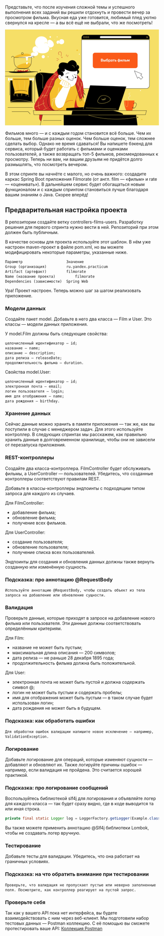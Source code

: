 Представьте, что после изучения сложной темы и успешного выполнения всех заданий вы решили отдохнуть и провести вечер за просмотром фильма. Вкусная еда уже готовится, любимый плед уютно свернулся на кресле — а вы всё ещё не выбрали, что же посмотреть!

<p align="center">
  <img src="Comp-1-2_1668789282.gif" />
</p>

Фильмов много — и с каждым годом становится всё больше. Чем их больше, тем больше разных оценок. Чем больше оценок, тем сложнее сделать выбор. Однако не время сдаваться! Вы напишете бэкенд для сервиса, который будет работать с фильмами и оценками пользователей, а также возвращать топ-5 фильмов, рекомендованных к просмотру. Теперь ни вам, ни вашим друзьям не придётся долго размышлять, что посмотреть вечером.

В этом спринте вы начнёте с малого, но очень важного: создадите каркас Spring Boot приложения Filmorate (от англ. film — «фильм» и rate — «оценивать»). В дальнейшем сервис будет обогащаться новым функционалом и с каждым спринтом становиться лучше благодаря вашим знаниям о Java. Скорее вперёд!

## Предварительная настройка проекта

В репозитории создайте ветку controllers-films-users. Разработку решения для первого спринта нужно вести в ней. Репозиторий при этом должен быть публичным.

В качестве основы для проекта используйте этот шаблон. В нём уже настроен maven-проект в файле pom.xml, но вы можете модифицировать некоторые параметры, указанные ниже.
```
Параметр	                Значение
Group (организация)	        ru.yandex.practicum
Artifact (артефакт)	        filmorate
Name (название проекта)	        filmorate
Dependencies (зависимости)	Spring Web
```
Ура! Проект настроен. Теперь можно шаг за шагом реализовать приложение.

### Модели данных

Создайте пакет model. Добавьте в него два класса — Film и User. Это классы — модели данных приложения.

У model.Film должны быть следующие свойства:

```
целочисленный идентификатор — id;
название — name;
описание — description;
дата релиза — releaseDate;
продолжительность фильма — duration.
```

Свойства model.User:

```
целочисленный идентификатор — id;
электронная почта — email;
логин пользователя — login;
имя для отображения — name;
дата рождения — birthday.
```

### Хранение данных

Сейчас данные можно хранить в памяти приложения — так же, как вы поступили в случае с менеджером задач. Для этого используйте контроллер.
В следующих спринтах мы расскажем, как правильно хранить данные в долговременном хранилище, чтобы они не зависели от перезапуска приложения.

### REST-контроллеры

Создайте два класса-контроллера. FilmController будет обслуживать фильмы, а UserController — пользователей. Убедитесь, что созданные контроллеры соответствуют правилам REST.

Добавьте в классы-контроллеры эндпоинты с подходящим типом запроса для каждого из случаев.

Для FilmController:
  - добавление фильма;
  - обновление фильма;
  - получение всех фильмов.

Для UserController:
  - создание пользователя;
  - обновление пользователя; 
  - получение списка всех пользователей.

Эндпоинты для создания и обновления данных должны также вернуть созданную или изменённую сущность.

### Подсказка: про аннотацию @RequestBody
```
Используйте аннотацию @RequestBody, чтобы создать объект из тела запроса на добавление или обновление сущности.
```

### Валидация

Проверьте данные, которые приходят в запросе на добавление нового фильма или пользователя. Эти данные должны соответствовать определённым критериям.

Для Film:
- название не может быть пустым; 
- максимальная длина описания — 200 символов; 
- дата релиза — не раньше 28 декабря 1895 года; 
- продолжительность фильма должна быть положительной.

Для User:
- электронная почта не может быть пустой и должна содержать символ @; 
- логин не может быть пустым и содержать пробелы; 
- имя для отображения может быть пустым — в таком случае будет использован логин; 
- дата рождения не может быть в будущем.

### Подсказка: как обработать ошибки
```
Для обработки ошибок валидации напишите новое исключение — например, ValidationException.
```

### Логирование

Добавьте логирование для операций, которые изменяют сущности — добавляют и обновляют их. Также логируйте причины ошибок — например, если валидация не пройдена. Это считается хорошей практикой.

### Подсказка: про логирование сообщений

Воспользуйтесь библиотекой slf4j для логирования и объявляйте логер для каждого класса — так будет сразу видно, где в коде выводится та или иная строка.

```java
private final static Logger log = LoggerFactory.getLogger(Example.class);
```
Вы также можете применить аннотацию @Slf4j библиотеки Lombok, чтобы не создавать логер вручную.

### Тестирование

Добавьте тесты для валидации. Убедитесь, что она работает на граничных условиях.

### Подсказка: на что обратить внимание при тестировании
```
Проверьте, что валидация не пропускает пустые или неверно заполненные поля. Посмотрите, как контроллер реагирует на пустой запрос.
```

### Проверьте себя

Так как у вашего API пока нет интерфейса, вы будете взаимодействовать с ним через веб-клиент. Мы подготовили набор тестовых данных — Postman коллекцию. С её помощью вы сможете протестировать ваше API: [Коллекция Postman](https://github.com/yandex-praktikum/java-filmorate/blob/controllers-films-users/postman/sprint.json)